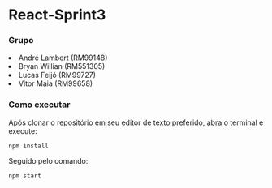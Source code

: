 # React-Sprint3

### Grupo  
<li>André Lambert (RM99148)</li>  
<li>Bryan Willian (RM551305)</li>
<li>Lucas Feijó (RM99727)</li>
<li>Vitor Maia (RM99658)</li>

### Como executar
Após clonar o repositório em seu editor de texto preferido, abra o terminal e execute:
```
npm install
```
Seguido pelo comando:
```
npm start
```

